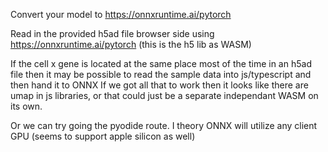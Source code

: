 
Convert your model to https://onnxruntime.ai/pytorch

Read in the provided h5ad file browser side using https://onnxruntime.ai/pytorch (this is the h5 lib as WASM)
 
If the cell x gene is located at the same place most of the time in an h5ad file then it may be possible to read the sample data into js/typescript and then hand it to ONNX
If we got all that to work then it looks like there are umap in js libraries, or that could just be a separate independant WASM on its own.

Or we can try going the pyodide route. I theory ONNX will utilize any client GPU (seems to support apple silicon as well)

